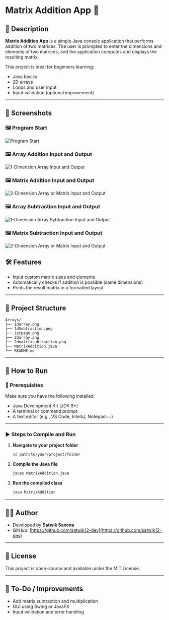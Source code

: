 
# Matrix Addition App 🧮

## 📌 Description

**Matrix Addition App** is a simple Java console application that performs addition of two matrices. The user is prompted to enter the dimensions and elements of two matrices, and the application computes and displays the resulting matrix.

This project is ideal for beginners learning:
- Java basics
- 2D arrays
- Loops and user input
- Input validation (optional improvement)

---

## 📸 Screenshots

### 🖼️ Program Start
![Program Start](1stpage.png)

### 🖼️ Array Addition Input and Output
![1-Dimension Array Input and Output](1darray.png)

### 🖼️ Matrix Addition Input and Output
![2-Dimension Array or Matrix Input and Output](2darray.png)

### 🖼️ Array Subtraction Input and Output
![1-Dimension Array Sybtraction Input and Output](1dSubtraction.png)

### 🖼️ Matrix Subtraction Input and Output
![2-Dimension Array or Matrix Input and Output](2dmatrixsubtraction.png)

## 🛠️ Features

- Input custom matrix sizes and elements
- Automatically checks if addition is possible (same dimensions)
- Prints the result matrix in a formatted layout

---

## 📂 Project Structure

```
Arrays/
├── 1darray.png
├── 1dSubtraction.png
├── 1stpage.png
├── 2darray.png
├── 2dmatrixsubtraction.png
├── MatrixAddition.java
└── README.md
```

---

## 🚀 How to Run

### 🧰 Prerequisites
Make sure you have the following installed:
- Java Development Kit (JDK 8+)
- A terminal or command prompt
- A text editor (e.g., VS Code, IntelliJ, Notepad++)

---

### ▶️ Steps to Compile and Run

1. **Navigate to your project folder**
   ```bash
   cd path/to/your/project/folder
   ```

2. **Compile the Java file**
   ```bash
   javac MatrixAddition.java
   ```

3. **Run the compiled class**
   ```bash
   java MatrixAddition
   ```

---

## 🧑‍💻 Author

- Developed by **Satwik Saxena**
- GitHub: [https://github.com/satwik12-dev](https://github.com/satwik12-dev)

---

## 📝 License

This project is open-source and available under the MIT License.

---

## 🔧 To-Do / Improvements

- Add matrix subtraction and multiplication
- GUI using Swing or JavaFX
- Input validation and error handling
